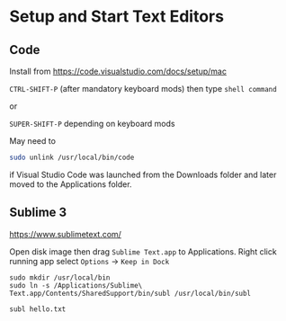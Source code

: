 # Setup and Start Text Editors

## Code

Install from https://code.visualstudio.com/docs/setup/mac

`CTRL-SHIFT-P` (after mandatory keyboard mods) then type `shell command`

or 

`SUPER-SHIFT-P` depending on keyboard mods

May need to 

```sh
sudo unlink /usr/local/bin/code
```

if Visual Studio Code was launched from the Downloads folder and later moved to the Applications folder.

## Sublime 3

https://www.sublimetext.com/

Open disk image then drag `Sublime Text.app` to Applications.
Right click running app select `Options` -> `Keep in Dock`

```
sudo mkdir /usr/local/bin
sudo ln -s /Applications/Sublime\ Text.app/Contents/SharedSupport/bin/subl /usr/local/bin/subl
```

```
subl hello.txt
```

